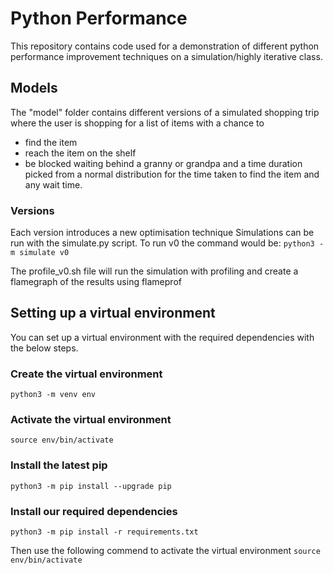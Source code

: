 # Python Performance
This repository contains code used for a demonstration of different python 
performance improvement techniques on a simulation/highly iterative class.

## Models ##
The "model" folder contains different versions of a simulated shopping trip
where the user is shopping for a list of items with a chance to
- find the item
- reach the item on the shelf
- be blocked waiting behind a granny or grandpa
and a time duration picked from a normal distribution for the time taken to
find the item and any wait time.

### Versions ###
Each version introduces a new optimisation technique
Simulations can be run with the simulate.py script.
To run v0 the command would be:
`python3 -m simulate v0`

The profile_v0.sh file will run the simulation with profiling and create a 
flamegraph of the results using flameprof

## Setting up a virtual environment ###
You can set up a virtual environment with the required dependencies with the below steps.
### Create the virtual environment
`python3 -m venv env`

### Activate the virtual environment
`source env/bin/activate`

### Install the latest pip
`python3 -m pip install --upgrade pip`

### Install our required dependencies
`python3 -m pip install -r requirements.txt`

Then use the following commend to activate the virtual environment
`source env/bin/activate`